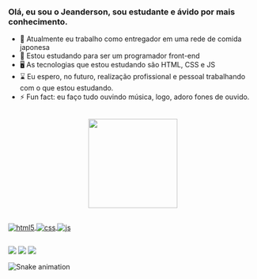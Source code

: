 ### Olá, eu sou o Jeanderson, sou estudante e ávido por mais conhecimento.

- 🛵 Atualmente eu trabalho como entregador em uma rede de comida japonesa
- 🌱 Estou estudando para ser um programador front-end
- 🖥️ As tecnologias que estou estudando são HTML, CSS e JS
- ⌛ Eu espero, no futuro, realização profissional e pessoal trabalhando com o que estou estudando.
- ⚡ Fun fact: eu faço tudo ouvindo música, logo, adoro fones de ouvido.
##

<div align="center">
   <a href="https://github.com/jeandersonsilva">
  <img height="180em" src="https://github-readme-stats.vercel.app/api?username=jeandersonsilva&show_icons=true&theme=calm&include_all_commits=false&count_private=true"/>
</div>

##

<div>
    <img align="center" alt="html5" src="https://img.shields.io/badge/HTML5-E34F26?style=for-the-badge&logo=html5&logoColor=white" />
    <img align="center" alt="css" src="https://img.shields.io/badge/CSS3-1572B6?style=for-the-badge&logo=css3&logoColor=white" />
    <img align="center" alt="js" src="https://img.shields.io/badge/JavaScript-F7DF1E?style=for-the-badge&logo=javascript&logoColor=black" />
</div>

##


<div>  
  <a href="https://instagram.com/jeanrv80" target="_blank"><img src="https://img.shields.io/badge/-Instagram-%23E4405F?style=for-the-badge&logo=instagram&logoColor=white" target="_blank"></a>
  <a href = "mailto:jeandersong32@gmail.com"><img src="https://img.shields.io/badge/-Gmail-%23333?style=for-the-badge&logo=gmail&logoColor=white" target="_blank"></a>
  <a href="https://www.linkedin.com/in/jeanderson-silva-" target="_blank"><img src="https://img.shields.io/badge/-LinkedIn-%230077B5?style=for-the-badge&logo=linkedin&logoColor=white" target="_blank"></a> 
 
  ![Snake animation](https://github.com/jeandersonsilva/jeandersonsilva/blob/output/github-contribution-grid-snake.svg)
 
</div>

